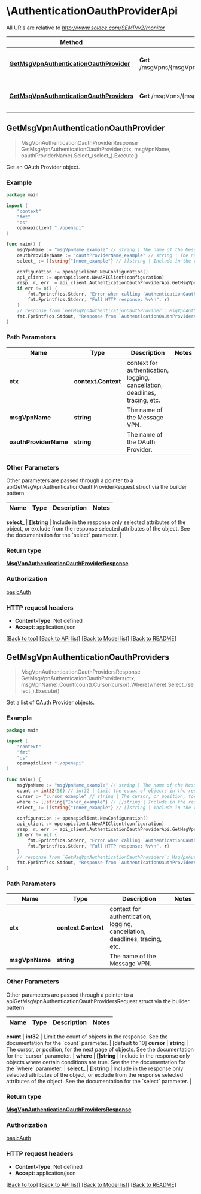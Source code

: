 # \AuthenticationOauthProviderApi

All URIs are relative to *http://www.solace.com/SEMP/v2/monitor*

Method | HTTP request | Description
------------- | ------------- | -------------
[**GetMsgVpnAuthenticationOauthProvider**](AuthenticationOauthProviderApi.md#GetMsgVpnAuthenticationOauthProvider) | **Get** /msgVpns/{msgVpnName}/authenticationOauthProviders/{oauthProviderName} | Get an OAuth Provider object.
[**GetMsgVpnAuthenticationOauthProviders**](AuthenticationOauthProviderApi.md#GetMsgVpnAuthenticationOauthProviders) | **Get** /msgVpns/{msgVpnName}/authenticationOauthProviders | Get a list of OAuth Provider objects.



## GetMsgVpnAuthenticationOauthProvider

> MsgVpnAuthenticationOauthProviderResponse GetMsgVpnAuthenticationOauthProvider(ctx, msgVpnName, oauthProviderName).Select_(select_).Execute()

Get an OAuth Provider object.



### Example

```go
package main

import (
    "context"
    "fmt"
    "os"
    openapiclient "./openapi"
)

func main() {
    msgVpnName := "msgVpnName_example" // string | The name of the Message VPN.
    oauthProviderName := "oauthProviderName_example" // string | The name of the OAuth Provider.
    select_ := []string{"Inner_example"} // []string | Include in the response only selected attributes of the object, or exclude from the response selected attributes of the object. See the documentation for the `select` parameter. (optional)

    configuration := openapiclient.NewConfiguration()
    api_client := openapiclient.NewAPIClient(configuration)
    resp, r, err := api_client.AuthenticationOauthProviderApi.GetMsgVpnAuthenticationOauthProvider(context.Background(), msgVpnName, oauthProviderName).Select_(select_).Execute()
    if err != nil {
        fmt.Fprintf(os.Stderr, "Error when calling `AuthenticationOauthProviderApi.GetMsgVpnAuthenticationOauthProvider``: %v\n", err)
        fmt.Fprintf(os.Stderr, "Full HTTP response: %v\n", r)
    }
    // response from `GetMsgVpnAuthenticationOauthProvider`: MsgVpnAuthenticationOauthProviderResponse
    fmt.Fprintf(os.Stdout, "Response from `AuthenticationOauthProviderApi.GetMsgVpnAuthenticationOauthProvider`: %v\n", resp)
}
```

### Path Parameters


Name | Type | Description  | Notes
------------- | ------------- | ------------- | -------------
**ctx** | **context.Context** | context for authentication, logging, cancellation, deadlines, tracing, etc.
**msgVpnName** | **string** | The name of the Message VPN. | 
**oauthProviderName** | **string** | The name of the OAuth Provider. | 

### Other Parameters

Other parameters are passed through a pointer to a apiGetMsgVpnAuthenticationOauthProviderRequest struct via the builder pattern


Name | Type | Description  | Notes
------------- | ------------- | ------------- | -------------


 **select_** | **[]string** | Include in the response only selected attributes of the object, or exclude from the response selected attributes of the object. See the documentation for the &#x60;select&#x60; parameter. | 

### Return type

[**MsgVpnAuthenticationOauthProviderResponse**](MsgVpnAuthenticationOauthProviderResponse.md)

### Authorization

[basicAuth](../README.md#basicAuth)

### HTTP request headers

- **Content-Type**: Not defined
- **Accept**: application/json

[[Back to top]](#) [[Back to API list]](../README.md#documentation-for-api-endpoints)
[[Back to Model list]](../README.md#documentation-for-models)
[[Back to README]](../README.md)


## GetMsgVpnAuthenticationOauthProviders

> MsgVpnAuthenticationOauthProvidersResponse GetMsgVpnAuthenticationOauthProviders(ctx, msgVpnName).Count(count).Cursor(cursor).Where(where).Select_(select_).Execute()

Get a list of OAuth Provider objects.



### Example

```go
package main

import (
    "context"
    "fmt"
    "os"
    openapiclient "./openapi"
)

func main() {
    msgVpnName := "msgVpnName_example" // string | The name of the Message VPN.
    count := int32(56) // int32 | Limit the count of objects in the response. See the documentation for the `count` parameter. (optional) (default to 10)
    cursor := "cursor_example" // string | The cursor, or position, for the next page of objects. See the documentation for the `cursor` parameter. (optional)
    where := []string{"Inner_example"} // []string | Include in the response only objects where certain conditions are true. See the the documentation for the `where` parameter. (optional)
    select_ := []string{"Inner_example"} // []string | Include in the response only selected attributes of the object, or exclude from the response selected attributes of the object. See the documentation for the `select` parameter. (optional)

    configuration := openapiclient.NewConfiguration()
    api_client := openapiclient.NewAPIClient(configuration)
    resp, r, err := api_client.AuthenticationOauthProviderApi.GetMsgVpnAuthenticationOauthProviders(context.Background(), msgVpnName).Count(count).Cursor(cursor).Where(where).Select_(select_).Execute()
    if err != nil {
        fmt.Fprintf(os.Stderr, "Error when calling `AuthenticationOauthProviderApi.GetMsgVpnAuthenticationOauthProviders``: %v\n", err)
        fmt.Fprintf(os.Stderr, "Full HTTP response: %v\n", r)
    }
    // response from `GetMsgVpnAuthenticationOauthProviders`: MsgVpnAuthenticationOauthProvidersResponse
    fmt.Fprintf(os.Stdout, "Response from `AuthenticationOauthProviderApi.GetMsgVpnAuthenticationOauthProviders`: %v\n", resp)
}
```

### Path Parameters


Name | Type | Description  | Notes
------------- | ------------- | ------------- | -------------
**ctx** | **context.Context** | context for authentication, logging, cancellation, deadlines, tracing, etc.
**msgVpnName** | **string** | The name of the Message VPN. | 

### Other Parameters

Other parameters are passed through a pointer to a apiGetMsgVpnAuthenticationOauthProvidersRequest struct via the builder pattern


Name | Type | Description  | Notes
------------- | ------------- | ------------- | -------------

 **count** | **int32** | Limit the count of objects in the response. See the documentation for the &#x60;count&#x60; parameter. | [default to 10]
 **cursor** | **string** | The cursor, or position, for the next page of objects. See the documentation for the &#x60;cursor&#x60; parameter. | 
 **where** | **[]string** | Include in the response only objects where certain conditions are true. See the the documentation for the &#x60;where&#x60; parameter. | 
 **select_** | **[]string** | Include in the response only selected attributes of the object, or exclude from the response selected attributes of the object. See the documentation for the &#x60;select&#x60; parameter. | 

### Return type

[**MsgVpnAuthenticationOauthProvidersResponse**](MsgVpnAuthenticationOauthProvidersResponse.md)

### Authorization

[basicAuth](../README.md#basicAuth)

### HTTP request headers

- **Content-Type**: Not defined
- **Accept**: application/json

[[Back to top]](#) [[Back to API list]](../README.md#documentation-for-api-endpoints)
[[Back to Model list]](../README.md#documentation-for-models)
[[Back to README]](../README.md)

